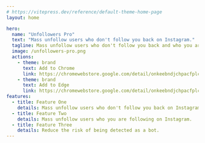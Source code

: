 ```yaml
---
# https://vitepress.dev/reference/default-theme-home-page
layout: home

hero:
  name: "Unfollowers Pro"
  text: "Mass unfollow users who don't follow you back on Instagram."
  tagline: Mass unfollow users who don't follow you back and who you are following on Instagram.
  image: /unfollowers-pro.png
  actions:
    - theme: brand
      text: Add to Chrome
      link: https://chromewebstore.google.com/detail/onkeebndjchpacfplcfojadeedlfdime
    - theme: brand
      text: Add to Edge
      link: https://chromewebstore.google.com/detail/onkeebndjchpacfplcfojadeedlfdime
features:
  - title: Feature One
    details: Mass unfollow users who don't follow you back on Instagram.
  - title: Feature Two
    details: Mass unfollow users who you are following on Instagram.
  - title: Feature Three
    details: Reduce the risk of being detected as a bot.
---
```


<script setup>
    import UnfollowersProPricing from './components/UnfollowersProPricing.vue'
    import UnfollowersProFAQ from './components/UnfollowersProFAQ.vue'
    import Checkout from './Checkout.vue'
</script>

<UnfollowersProPricing />
<UnfollowersProFAQ />
<Checkout chrome-extension-name="unfollowers_pro" />
